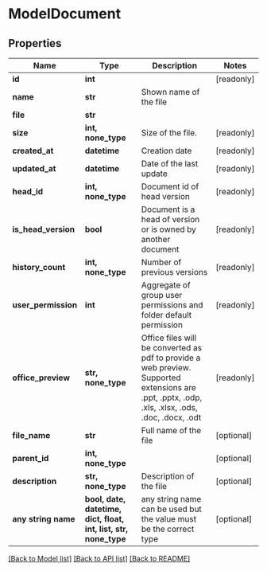 # ModelDocument


## Properties
Name | Type | Description | Notes
------------ | ------------- | ------------- | -------------
**id** | **int** |  | [readonly] 
**name** | **str** | Shown name of the file | 
**file** | **str** |  | 
**size** | **int, none_type** | Size of the file. | [readonly] 
**created_at** | **datetime** | Creation date | [readonly] 
**updated_at** | **datetime** | Date of the last update | [readonly] 
**head_id** | **int, none_type** | Document id of head version | [readonly] 
**is_head_version** | **bool** | Document is a head of version or is owned by another document | [readonly] 
**history_count** | **int, none_type** | Number of previous versions | [readonly] 
**user_permission** | **int** | Aggregate of group user permissions and folder default permission | [readonly] 
**office_preview** | **str, none_type** | Office files will be converted as pdf to provide a web preview. Supported extensions are .ppt, .pptx, .odp, .xls, .xlsx, .ods, .doc, .docx, .odt | [readonly] 
**file_name** | **str** | Full name of the file | [optional] 
**parent_id** | **int, none_type** |  | [optional] 
**description** | **str, none_type** | Description of the file | [optional] 
**any string name** | **bool, date, datetime, dict, float, int, list, str, none_type** | any string name can be used but the value must be the correct type | [optional]

[[Back to Model list]](../README.md#documentation-for-models) [[Back to API list]](../README.md#documentation-for-api-endpoints) [[Back to README]](../README.md)


